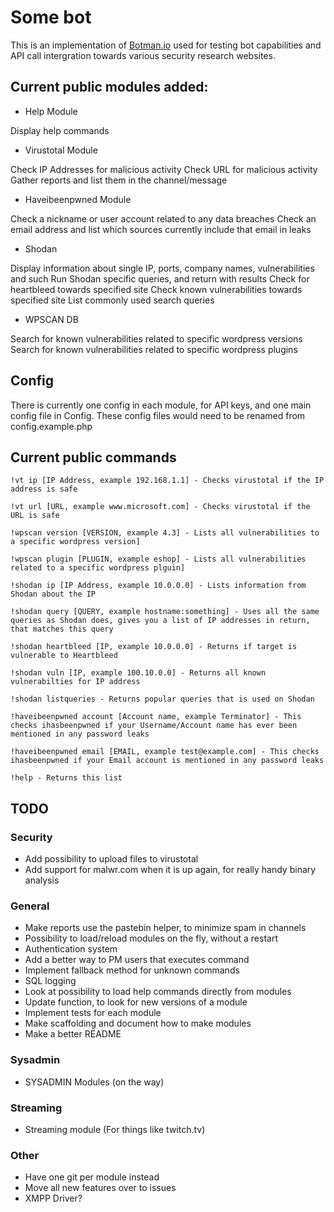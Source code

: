 # Some bot
This is an implementation of [Botman.io](https://botman.io/) used for testing bot capabilities and API call intergration towards various security research websites.

## Current public modules added:
* Help Module

Display help commands

* Virustotal Module

Check IP Addresses for malicious activity
Check URL for malicious activity
Gather reports and list them in the channel/message

* Haveibeenpwned Module

Check a nickname or user account related to any data breaches
Check an email address and list which sources currently include that email in leaks

* Shodan

Display information about single IP, ports, company names, vulnerabilities and such
Run Shodan specific queries, and return with results
Check for heartbleed towards specified site
Check known vulnerabilities towards specified site
List commonly used search queries

* WPSCAN DB

Search for known vulnerabilities related to specific wordpress versions
Search for known vulnerabilities related to specific wordpress plugins

## Config
There is currently one config in each module, for API keys, and one main config file in Config.
These config files would need to be renamed from config.example.php

## Current public commands
```!vt ip [IP Address, example 192.168.1.1] - Checks virustotal if the IP address is safe```

```!vt url [URL, example www.microsoft.com] - Checks virustotal if the URL is safe```

```!wpscan version [VERSION, example 4.3] - Lists all vulnerabilities to a specific wordpress version]```

```!wpscan plugin [PLUGIN, example eshop] - Lists all vulnerabilities related to a specific wordpress plguin]```

```!shodan ip [IP Address, example 10.0.0.0] - Lists information from Shodan about the IP```

```!shodan query [QUERY, example hostname:something] - Uses all the same queries as Shodan does, gives you a list of IP addresses in return, that matches this query```

```!shodan heartbleed [IP, example 10.0.0.0] - Returns if target is vulnerable to Heartbleed```

```!shodan vuln [IP, example 100.10.0.0] - Returns all known vulnerabilties for IP address```

```!shodan listqueries - Returns popular queries that is used on Shodan```

```!haveibeenpwned account [Account name, example Terminator] - This checks ihasbeenpwned if your Username/Account name has ever been mentioned in any password leaks```

```!haveibeenpwned email [EMAIL, example test@example.com] - This checks ihasbeenpwned if your Email account is mentioned in any password leaks```

```!help - Returns this list```

## TODO
### Security
* Add possibility to upload files to virustotal
* Add support for malwr.com when it is up again, for really handy binary analysis

### General
* Make reports use the pastebin helper, to minimize spam in channels
* Possibility to load/reload modules on the fly, without a restart
* Authentication system
* Add a better way to PM users that executes command
* Implement fallback method for unknown commands
* SQL logging
* Look at possibility to load help commands directly from modules
* Update function, to look for new versions of a module
* Implement tests for each module
* Make scaffolding and document how to make modules
* Make a better README

### Sysadmin
* SYSADMIN Modules (on the way)

### Streaming
* Streaming module (For things like twitch.tv)

### Other
* Have one git per module instead
* Move all new features over to issues
* XMPP Driver?
